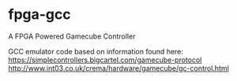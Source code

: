 # fpga-gcc
A FPGA Powered Gamecube Controller

GCC emulator code based on information found here:
https://simplecontrollers.bigcartel.com/gamecube-protocol
http://www.int03.co.uk/crema/hardware/gamecube/gc-control.html

